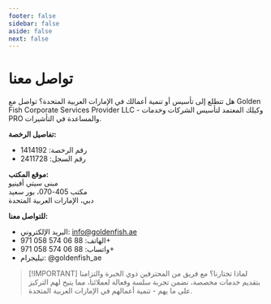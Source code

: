 ```yaml
---
footer: false
sidebar: false
aside: false
next: false
---
```


<!-- <p>
  <img src="/img/Logo.avif" alt="شعار" width="100" height="100" style="margin-left: 50%;">
</p> -->

# تواصل معنا

هل تتطلع إلى تأسيس أو تنمية أعمالك في الإمارات العربية المتحدة؟ تواصل مع Golden Fish Corporate Services Provider LLC - وكيلك المعتمد لتأسيس الشركات وخدمات PRO والمساعدة في التأشيرات.

**تفاصيل الرخصة:**

- رقم الرخصة: 1414192
- رقم السجل: 2411728

**موقع المكتب:**  
مبنى سيتي أفينيو  
مكتب 405-070، بور سعيد  
دبي، الإمارات العربية المتحدة

**للتواصل معنا:**

- البريد الإلكتروني: info@goldenfish.ae
- الهاتف: 88 06 574 058 971+
- واتساب: 88 06 574 058 971+
- تيليجرام: @goldenfish_ae

<!-- WhatsApp us at [+971 058 574 88 06](https://wa.me/message/KDLD4FZVW7EUC1)
Telegram us at [@goldenfish_ae](https://t.me/goldenfish_ae) -->

> [!IMPORTANT] لماذا تختارنا؟
> مع فريق من المحترفين ذوي الخبرة والتزامنا بتقديم خدمات مخصصة، نضمن تجربة سلسة وفعالة لعملائنا، مما يتيح لهم التركيز على ما يهم - تنمية أعمالهم في الإمارات العربية المتحدة.

<ContactFormModal formName="تواصل معنا" buttonText="أرسل لنا رسالة" formStyle="display: block; margin: 2rem auto;"
:services="['📝 تسجيل الشركات', '🏧 فتح الحسابات المصرفية', '🪪 EID والتأشيرة الذهبية', 'خدمات أخرى']"/>